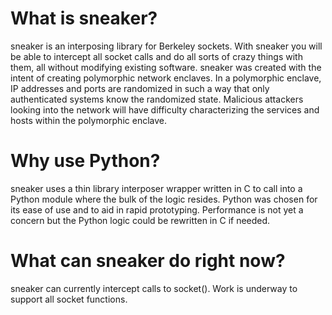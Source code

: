 What is sneaker?
================
sneaker is an interposing library for Berkeley sockets. With sneaker you will
be able to intercept all socket calls and do all sorts of crazy things with
them, all without modifying existing software. sneaker was created with the
intent of creating polymorphic network enclaves. In a polymorphic enclave, IP
addresses and ports are randomized in such a way that only authenticated
systems know the randomized state. Malicious attackers looking into the
network will have difficulty characterizing the services and hosts within
the polymorphic enclave.

Why use Python?
===============
sneaker uses a thin library interposer wrapper written in C to call into
a Python module where the bulk of the logic resides. Python was chosen for
its ease of use and to aid in rapid prototyping. Performance is not yet a
concern but the Python logic could be rewritten in C if needed.

What can sneaker do right now?
==============================
sneaker can currently intercept calls to socket(). Work is underway to
support all socket functions.


